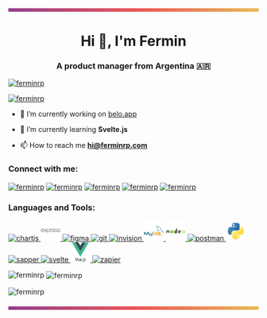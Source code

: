 ![](./images/gradient.png)

<h1 align="center">Hi 👋, I'm Fermin</h1>
<h3 align="center">A product manager from Argentina 🇦🇷</h3>

<p align="left"> <a href="https://github.com/ryo-ma/github-profile-trophy"><img src="https://github-profile-trophy.vercel.app/?username=ferminrp" alt="ferminrp" /></a> </p>

<p align="left"> <a href="https://twitter.com/ferminrp" target="blank"><img src="https://img.shields.io/twitter/follow/ferminrp?logo=twitter&style=for-the-badge" alt="ferminrp" /></a> </p>

- 🔭 I’m currently working on [belo.app](https://simple.belo.app/app/referral?referralId=8cNBuoEM&campaign=REVENUE_SHARING)

- 🌱 I’m currently learning **Svelte.js**

- 📫 How to reach me **hi@ferminrp.com**

<h3 align="left">Connect with me:</h3>
<p align="left">
<a href="https://codepen.io/ferminrp" target="blank"><img align="center" src="https://raw.githubusercontent.com/rahuldkjain/github-profile-readme-generator/master/src/images/icons/Social/codepen.svg" alt="ferminrp" height="30" width="40" /></a>
<a href="https://dev.to/ferminrp" target="blank"><img align="center" src="https://cdn.jsdelivr.net/npm/simple-icons@3.0.1/icons/dev-dot-to.svg" alt="ferminrp" height="30" width="40" /></a>
<a href="https://twitter.com/ferminrp" target="blank"><img align="center" src="https://raw.githubusercontent.com/rahuldkjain/github-profile-readme-generator/master/src/images/icons/Social/twitter.svg" alt="ferminrp" height="30" width="40" /></a>
<a href="https://linkedin.com/in/ferminrp" target="blank"><img align="center" src="https://raw.githubusercontent.com/rahuldkjain/github-profile-readme-generator/master/src/images/icons/Social/linked-in-alt.svg" alt="ferminrp" height="30" width="40" /></a>
<a href="https://stackoverflow.com/users/ferminrp" target="blank"><img align="center" src="https://raw.githubusercontent.com/rahuldkjain/github-profile-readme-generator/master/src/images/icons/Social/stack-overflow.svg" alt="ferminrp" height="30" width="40" /></a>
</p>

<h3 align="left">Languages and Tools:</h3>
<p align="left"> <a href="https://www.chartjs.org" target="_blank"> <img src="https://www.chartjs.org/media/logo-title.svg" alt="chartjs" width="40" height="40"/> </a> <a href="https://expressjs.com" target="_blank"> <img src="https://raw.githubusercontent.com/devicons/devicon/master/icons/express/express-original-wordmark.svg" alt="express" width="40" height="40"/> </a> <a href="https://www.figma.com/" target="_blank"> <img src="https://www.vectorlogo.zone/logos/figma/figma-icon.svg" alt="figma" width="40" height="40"/> </a> <a href="https://git-scm.com/" target="_blank"> <img src="https://www.vectorlogo.zone/logos/git-scm/git-scm-icon.svg" alt="git" width="40" height="40"/> </a> <a href="https://www.invisionapp.com/" target="_blank"> <img src="https://www.vectorlogo.zone/logos/invisionapp/invisionapp-icon.svg" alt="invision" width="40" height="40"/> </a> <a href="https://www.mysql.com/" target="_blank"> <img src="https://raw.githubusercontent.com/devicons/devicon/master/icons/mysql/mysql-original-wordmark.svg" alt="mysql" width="40" height="40"/> </a> <a href="https://nodejs.org" target="_blank"> <img src="https://raw.githubusercontent.com/devicons/devicon/master/icons/nodejs/nodejs-original-wordmark.svg" alt="nodejs" width="40" height="40"/> </a> <a href="https://postman.com" target="_blank"> <img src="https://www.vectorlogo.zone/logos/getpostman/getpostman-icon.svg" alt="postman" width="40" height="40"/> </a> <a href="https://www.python.org" target="_blank"> <img src="https://raw.githubusercontent.com/devicons/devicon/master/icons/python/python-original.svg" alt="python" width="40" height="40"/> </a> <a href="https://sapper.svelte.dev/" target="_blank"> <img src="https://raw.githubusercontent.com/bestofjs/bestofjs-webui/master/public/logos/sapper.svg" alt="sapper" width="40" height="40"/> </a> <a href="https://svelte.dev" target="_blank"> <img src="https://upload.wikimedia.org/wikipedia/commons/1/1b/Svelte_Logo.svg" alt="svelte" width="40" height="40"/> </a> <a href="https://vuejs.org/" target="_blank"> <img src="https://raw.githubusercontent.com/devicons/devicon/master/icons/vuejs/vuejs-original-wordmark.svg" alt="vuejs" width="40" height="40"/> </a> <a href="https://zapier.com" target="_blank"> <img src="https://www.vectorlogo.zone/logos/zapier/zapier-icon.svg" alt="zapier" width="40" height="40"/> </a> </p>

<p><img align="left" src="https://github-readme-stats.vercel.app/api/top-langs?username=ferminrp&show_icons=true&locale=en&layout=compact" alt="ferminrp" /></p>

<p>&nbsp;<img align="center" src="https://github-readme-stats.vercel.app/api?username=ferminrp&show_icons=true&locale=en" alt="ferminrp" /></p>

<p><img align="center" src="https://github-readme-streak-stats.herokuapp.com/?user=ferminrp&" alt="ferminrp" /></p>

![](./images/gradient.png)
